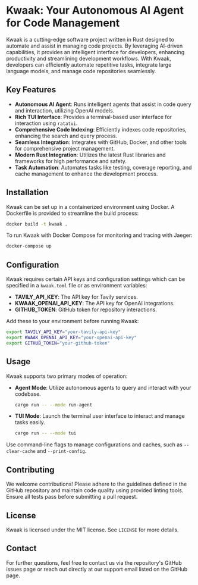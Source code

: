 # Kwaak: Your Autonomous AI Agent for Code Management

Kwaak is a cutting-edge software project written in Rust designed to automate and assist in managing code projects. By leveraging AI-driven capabilities, it provides an intelligent interface for developers, enhancing productivity and streamlining development workflows. With Kwaak, developers can efficiently automate repetitive tasks, integrate large language models, and manage code repositories seamlessly.

## Key Features

- **Autonomous AI Agent**: Runs intelligent agents that assist in code query and interaction, utilizing OpenAI models.
- **Rich TUI Interface**: Provides a terminal-based user interface for interaction using `ratatui`.
- **Comprehensive Code Indexing**: Efficiently indexes code repositories, enhancing the search and query process.
- **Seamless Integration**: Integrates with GitHub, Docker, and other tools for comprehensive project management.
- **Modern Rust Integration**: Utilizes the latest Rust libraries and frameworks for high performance and safety.
- **Task Automation**: Automates tasks like testing, coverage reporting, and cache management to enhance the development process.

## Installation

Kwaak can be set up in a containerized environment using Docker. A Dockerfile is provided to streamline the build process:

```bash
docker build -t kwaak .
```

To run Kwaak with Docker Compose for monitoring and tracing with Jaeger:

```bash
docker-compose up
```

## Configuration

Kwaak requires certain API keys and configuration settings which can be specified in a `kwaak.toml` file or as environment variables:

- **TAVILY_API_KEY**: The API key for Tavily services.
- **KWAAK_OPENAI_API_KEY**: The API key for OpenAI integrations.
- **GITHUB_TOKEN**: GitHub token for repository interactions.

Add these to your environment before running Kwaak:

```sh
export TAVILY_API_KEY="your-tavily-api-key"
export KWAAK_OPENAI_API_KEY="your-openai-api-key"
export GITHUB_TOKEN="your-github-token"
```

## Usage

Kwaak supports two primary modes of operation:

- **Agent Mode**: Utilize autonomous agents to query and interact with your codebase.
  ```bash
  cargo run -- --mode run-agent
  ```

- **TUI Mode**: Launch the terminal user interface to interact and manage tasks easily.
  ```bash
  cargo run -- --mode tui
  ```

Use command-line flags to manage configurations and caches, such as `--clear-cache` and `--print-config`.

## Contributing

We welcome contributions! Please adhere to the guidelines defined in the GitHub repository and maintain code quality using provided linting tools. Ensure all tests pass before submitting a pull request.

## License

Kwaak is licensed under the MIT license. See `LICENSE` for more details.

## Contact

For further questions, feel free to contact us via the repository's GitHub issues page or reach out directly at our support email listed on the GitHub page.
